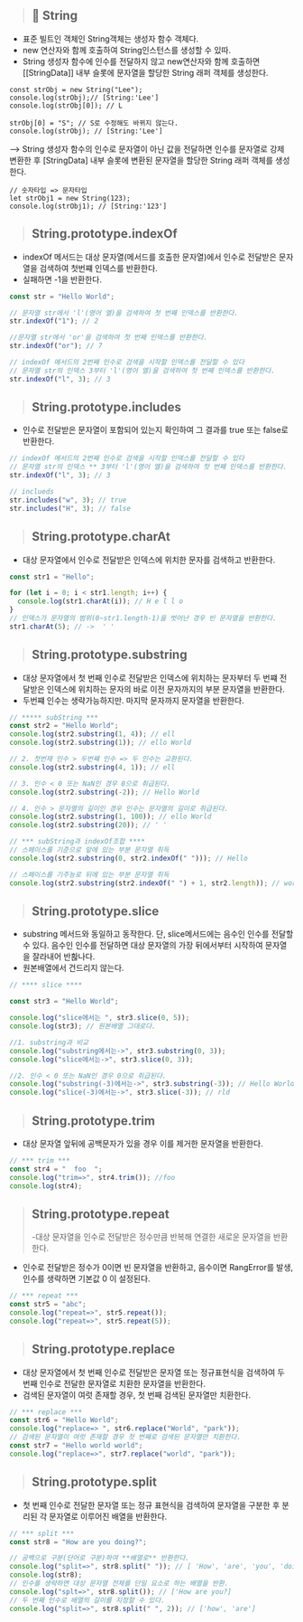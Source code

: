 > ## 🧐 String

- 표준 빌트인 객체인 String객체는 생성자 함수 객체다.
- new 연산자와 함께 호출하여 String인스턴스를 생성할 수 있따.
- String 생성자 함수에 인수를 전달하지 않고 new연산자와 함께 호출하면 [[StringData]] 내부 슬롯에 문자열을 할당한 String 래퍼 객체를 생성한다.

```
const strObj = new String("Lee");
console.log(strObj);// [String:'Lee']
console.log(strObj[0]); // L

strObj[0] = "S"; // S로 수정해도 바뀌지 않는다.
console.log(strObj); // [String:'Lee']

```

--> String 생성자 함수의 인수로 문자열이 아닌 값을 전달하면
인수를 문자열로 강제 변환한 후 [StringData] 내부 슬롯에 변환된 문자열을 할당한 String 래퍼 객체를 생성한다.

```
// 숫자타입 => 문자타입
let strObj1 = new String(123);
console.log(strObj1); // [String:'123']
```

> ## String.prototype.indexOf

- indexOf 메서드는 대상 문자열(메서드를 호출한 문자열)에서
  인수로 전달받은 문자열을 검색하여 첫번쨰 인덱스를 반환한다.
- 실패하면 -1을 반환한다.

```javascript
const str = "Hello World";

// 문자열 str에서 'l'(영어 엘)을 검색하여 첫 번째 인덱스를 반환한다.
str.indexOf("1"); // 2

//문자열 str에서 'or'을 검색하여 첫 번째 인덱스를 반환한다.
str.indexOf("or"); // 7

// indexOf 메서드의 2번째 인수로 검색을 시작할 인덱스를 전달할 수 있다
// 문자열 str의 인덱스 3부터 'l'(영어 엘)을 검색하여 첫 번째 인덱스를 반환한다.
str.indexOf("l", 3); // 3
```

> ## String.prototype.includes

- 인수로 전달받은 문자열이 포함되어 있는지 확인하여 그 결과를 true 또는 false로 반환한다.

```javascript
// indexOf 메서드의 2번째 인수로 검색을 시작할 인덱스를 전달할 수 있다
// 문자열 str의 인덱스 ** 3부터 'l'(영어 엘)을 검색하여 첫 번째 인덱스를 반환한다.
str.indexOf("l", 3); // 3

// inclueds
str.includes("w", 3); // true
str.includes("H", 3); // false
```

> ## String.prototype.charAt

- 대상 문자열에서 인수로 전달받은 인덱스에 위치한 문자를 검색하고 반환한다.

```javascript
const str1 = "Hello";

for (let i = 0; i < str1.length; i++) {
  console.log(str1.charAt(i)); // H e l l o
}
// 인덱스가 문자열의 범위(0~str1.length-1)을 벗어난 경우 빈 문자열을 반환한다.
str1.charAt(5); // ->  ' '
```

> ## String.prototype.substring

- 대상 문자열에서 첫 번째 인수로 전달받은 인덱스에 위치하는 문자부터 두 번쨰 전달받은 인덱스에 위치하는 문자의 바로 이전 문자까지의 부분 문자열을 반환한다.
- 두번쨰 인수는 생략가능하지만. 마지막 문자까지 문자열을 반환한다.

```javascript
// ***** subString ***
const str2 = "Hello World";
console.log(str2.substring(1, 4)); // ell
console.log(str2.substring(1)); // ello World

// 2. 첫번재 인수 > 두번쨰 인수 => 두 인수는 교환된다.
console.log(str2.substring(4, 1)); // ell

// 3. 인수 < 0 또는 NaN인 경우 0으로 취급된다.
console.log(str2.substring(-2)); // Hello World

// 4. 인수 > 문자열의 길이인 경우 인수는 문자열의 길이로 취급된다.
console.log(str2.substring(1, 100)); // ello World
console.log(str2.substring(20)); // ' '

// *** subString과 indexOf조합 ****
// 스페이스를 기준으로 앞에 있는 부분 문자열 취득
console.log(str2.substring(0, str2.indexOf(" "))); // Hello

// 스페이스를 기주능로 뒤에 있는 부분 문자열 취득
console.log(str2.substring(str2.indexOf(" ") + 1, str2.length)); // world
```

> ## String.prototype.slice

- substring 메서드와 동일하고 동작한다. 단, slice메서드에는 음수인
  인수를 전달할 수 있다. 음수인 인수를 전달하면 대상 문자열의 가장 뒤에서부터 시작하여 문자열을 잘라내어 반홚나다.
- 원본배열에서 건드리지 않는다.

```javascript
// **** slice ****

const str3 = "Hello World";

console.log("slice에서는 ", str3.slice(0, 5));
console.log(str3); // 원본배열 그대로다.

//1. substring과 비교
console.log("substring에서는->", str3.substring(0, 3));
console.log("slice에서는->", str3.slice(0, 3));

//2. 인수 < 0 또는 NaN인 경우 0으로 취급된다.
console.log("substring(-3)에서는->", str3.substring(-3)); // Hello World
console.log("slice(-3)에서는->", str3.slice(-3)); // rld
```

> ## String.prototype.trim

- 대상 문자열 앞뒤에 공백문자가 있을 경우 이를 제거한 문자열을 반환한다.

```javascript
// *** trim ***
const str4 = "  foo  ";
console.log("trim=>", str4.trim()); //foo
console.log(str4);
```

> ## String.prototype.repeat
>
> -대상 문자열을 인수로 전달받은 정수만큼 반복해 연결한 새로운 문자열을 반환한다.

- 인수로 전달받은 정수가 0이면 빈 문자열을 반환하고, 음수이면 RangError를 발생, 인수를 생략하면 기본값 0 이 설정된다.

```javascript
// *** repeat ***
const str5 = "abc";
console.log("repeat=>", str5.repeat());
console.log("repeat=>", str5.repeat(5));
```

> ## String.prototype.replace

- 대상 문자열에서 첫 번째 인수로 전달받은 문자열 또는 정규표현식을 검색하여 두 번째 인수로 전달한 문자열로 치환한 문자열을 반환한다.
- 검색된 문자열이 여럿 존재할 경우, 첫 번째 검색된 문자열만 치환한다.

```javascript
// *** replace ***
const str6 = "Hello World";
console.log("replace=> ", str6.replace("World", "park"));
// 검색된 문자열이 여럿 존재할 경우 첫 번째로 검색된 문자열만 치환한다.
const str7 = "Hello world world";
console.log("replace=>", str7.replace("world", "park"));
```

> ## String.prototype.split

- 첫 번째 인수로 전달한 문자열 또는 정규 표현식을 검색하여 문자열을 구분한 후 분리된 각 문자열로 이루어진 배열을 반환한다.

```javascript
// *** split ***
const str8 = "How are you doing?";

// 공백으로 구분(단어로 구분)하여 **배열로** 반환한다.
console.log("split=>", str8.split(" ")); // [ 'How', 'are', 'you', 'doing?' ]
console.log(str8);
// 인수를 생략하면 대상 문자열 전체를 단일 요소로 하는 배열을 반환.
console.log("splt=>", str8.split()); // ['How are you?]
// 두 번째 인수로 배열의 길이를 지정할 수 있다.
console.log("split=>", str8.split(" ", 2)); // ['how', 'are']
```
